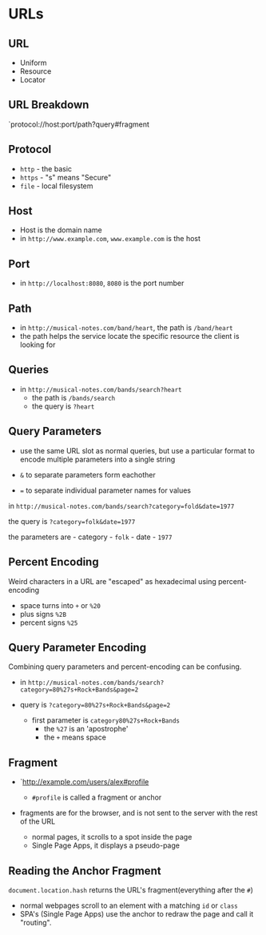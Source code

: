 # URLs

## URL

- Uniform
- Resource
- Locator

## URL Breakdown

`protocol://host:port/path?query#fragment

## Protocol

- `http` - the basic
- `https` - "s" means "Secure"
- `file` - local filesystem

## Host

- Host is the domain name
- in `http://www.example.com`, `www.example.com` is the host

## Port

- in `http://localhost:8080`, `8080` is the port number

## Path

- in `http://musical-notes.com/band/heart`, the path is `/band/heart`
- the path helps the service locate the specific resource the client is looking for 

## Queries

- in `http://musical-notes.com/bands/search?heart`
    - the path is `/bands/search`
    - the query is `?heart`

## Query Parameters

- use the same URL slot as normal queries, but use a particular format to encode multiple parameters into a single string

- `&` to separate parameters form eachother
- `=` to separate individual parameter names for values

in `http://musical-notes.com/bands/search?category=fold&date=1977`

the query is `?category=folk&date=1977`

the parameters are
    - category - `folk`
    - date - `1977`

## Percent Encoding

Weird characters in a URL are "escaped" as hexadecimal using percent-encoding

- space turns into `+` or `%20`
- plus signs `%2B`
- percent signs `%25`

## Query Parameter Encoding

Combining query parameters and percent-encoding can be confusing.

- in `http://musical-notes.com/bands/search?category=80%27s+Rock+Bands&page=2`

- query is `?category=80%27s+Rock+Bands&page=2`
    - first parameter is `category80%27s+Rock+Bands`
        - the `%27` is an 'apostrophe'
        - the `+` means space

## Fragment

- `http://example.com/users/alex#profile
    - `#profile` is called a fragment or anchor

- fragments are for the browser, and is not sent to the server with the rest of the URL
    - normal pages, it scrolls to a spot inside the page
    - Single Page Apps, it displays a pseudo-page

## Reading the Anchor Fragment

`document.location.hash` returns the URL's fragment(everything after the `#`)

- normal webpages scroll to an element with a matching `id` or `class`
- SPA's (Single Page Apps) use the anchor to redraw the page and call it "routing".
